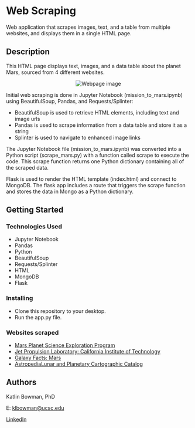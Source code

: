 # Web Scraping 

Web application that scrapes images, text, and a table from multiple websites, and displays them in a single HTML page.

## Description

This HTML page displays text, images, and a data table about the planet Mars, sourced from 4 different websites. 
<p align="center">
  <img src="https://user-images.githubusercontent.com/74067302/145475669-e5b72ec5-4f12-4cc2-962a-8942551f2378.png" alt="Webpage image"/>
</p>

Initial web scraping is done in Jupyter Notebook (mission_to_mars.ipynb) using BeautifulSoup, Pandas, and Requests/Splinter:
* BeautifulSoup is used to retrieve HTML elements, including text and image urls 
* Pandas is used to scrape information from a data table and store it as a string
* Splinter is used to navigate to enhanced image links

The Jupyter Notebook file (mission_to_mars.ipynb) was converted into a Python script (scrape_mars.py) with a function called scrape to execute the code. This scrape function returns one Python dictionary containing all of the scraped data.

Flask is used to render the HTML template (index.html) and connect to MongoDB. The flask app includes a route that triggers the scrape function and stores the data in Mongo as a Python dictionary. 

## Getting Started

### Technologies Used 

* Jupyter Notebook
* Pandas
* Python
* BeautifulSoup
* Requests/Splinter
* HTML
* MongoDB
* Flask

### Installing

* Clone this repository to your desktop.
* Run the app.py file.

### Websites scraped

* [Mars Planet Science Exploration Program](https://redplanetscience.com/)
* [Jet Propulsion Laboratory: California Institute of Technology](https://spaceimages-mars.com/)
* [Galaxy Facts: Mars](https://galaxyfacts-mars.com/)
* [AstropediaLunar and Planetary Cartographic Catalog](https://marshemispheres.com/)


## Authors

Katlin Bowman, PhD

E: klbowman@ucsc.edu

[LinkedIn](https://www.linkedin.com/in/katlin-bowman/)
